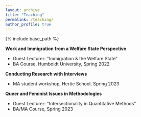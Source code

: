 ```yaml
---
layout: archive
title: "Teaching"
permalink: /teaching/
author_profile: true
---
```


{% include base_path %}

**Work and Immigration from a Welfare State Perspective**<br>
* Guest Lecturer: "Immigration & the Welfare State"
* BA Course, Humboldt University, Spring 2022

**Conducting Research with Interviews**
* MA student workshop, Hertie School, Spring 2023

**Queer and Feminist Issues in Methodologies**
* Guest Lecturer: "Intersectionality in Quantitative Methods"
* BA/MA Course, Spring 2023
